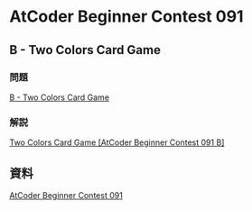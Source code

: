 # AtCoder Beginner Contest 091

## B - Two Colors Card Game

### 問題

[B - Two Colors Card Game](https://atcoder.jp/contests/abc091/tasks/abc091_b)

### 解説

[Two Colors Card Game [AtCoder Beginner Contest 091 B]](https://blog.hamayanhamayan.com/entry/2018/03/18/083619)

## 資料

[AtCoder Beginner Contest 091](https://atcoder.jp/contests/abc091)
